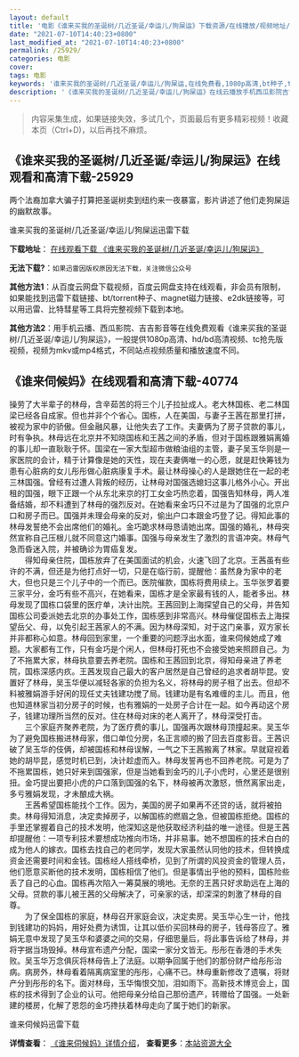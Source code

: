 ```yaml
---
layout: default
title: '电影《谁来买我的圣诞树/几近圣诞/幸运儿/狗屎运》下载资源/在线播放/视频地址/1080p/高清/蓝光'
date: "2021-07-10T14:40:23+0800"
last_modified_at: "2021-07-10T14:40:23+0800"
permalink: /25929/
categories: 电影
cover:
tags: 电影
keywords: '谁来买我的圣诞树/几近圣诞/幸运儿/狗屎运,在线免费看,1080p高清,bt种子,torrent,百度云盘,magnet,磁力链,迅雷下载资源'
description: '《谁来买我的圣诞树/几近圣诞/幸运儿/狗屎运》在线云播放手机西瓜影院吉吉影音免费看，1080p高清bd/hd未删减完整版和tc抢先枪版，mkv/mp4格式，附带bt/torrent种子、magnet/磁力链、百度云盘、网盘资源迅雷下载链接'
---
```


>内容采集生成，如果链接失效，多试几个，页面最后有更多精彩视频！收藏本页（Ctrl+D)，以后再找不麻烦。


## 《谁来买我的圣诞树/几近圣诞/幸运儿/狗屎运》在线观看和高清下载-25929

两个法裔加拿大骗子打算把圣诞树卖到纽约来一夜暴富，影片讲述了他们走狗屎运的幽默故事。</p>


谁来买我的圣诞树/几近圣诞/幸运儿/狗屎运迅雷下载

**下载地址**： [在线观看下载 《谁来买我的圣诞树/几近圣诞/幸运儿/狗屎运》](https://www.993dy.com//vod-detail-id-22205.html) 


**无法下载?**：`如果迅雷因版权原因无法下载，关注微信公众号 `

**其他方法1**：从百度云网盘下载视频，百度云网盘支持在线观看，非会员有限制，如果能找到迅雷下载链接、bt/torrent种子、magnet磁力链接、e2dk链接等，可以用迅雷、比特彗星等工具将完整视频下载到本地。

**其他方法2**：用手机云播、西瓜影院、吉吉影音等在线免费观看《谁来买我的圣诞树/几近圣诞/幸运儿/狗屎运》，一般提供1080p高清、hd/bd高清视频、tc抢先版视频，视频为mkv或mp4格式，不同站点视频质量和播放速度不同。


## 《谁来伺候妈》在线观看和高清下载-40774

操劳了大半辈子的林母，含辛茹苦的将三个儿子拉扯成人。老大林国栋、老二林国梁已经各自成家。但也并非个个省心。国栋，人在美国，与妻子王茜在那里打拼，被视为家中的骄傲。但金融风暴，让他失去了工作。夫妻俩为了房子贷款的事儿，时有争执。林母远在北京并不知晓国栋和王茜之间的矛盾，但对于国栋跟雅娟离婚的事儿却一直耿耿于怀。国梁在一家大型超市做粮油组的主管，妻子吴玉华则是一家医院的会计，精于计算像是她的天性，现在夫妻俩唯一的心愿，就是赶快筹钱为患有心脏病的女儿彤彤做心脏病康复手术。最让林母操心的人是跟她住在一起的老三林国强。曾经有过遭人背叛的经历，让林母对国强选媳妇这事儿格外小心。开出租的国强，眼下正跟一个从东北来京的打工女金巧热恋着，国强告知林母，两人准备结婚，却不料遭到了林母的强烈反对。在她看来金巧只不过是为了国强的北京户口和房子而已。国强并未理会母亲的反对，偷出户口本跟金巧登了记。得知此事的林母发誓绝不会出席他们的婚礼。金巧跪求林母恳请她出席。国强的婚礼，林母突然宣称自己压根儿就不同意这门婚事。国强与母亲发生了激烈的言语冲突。林母气急而昏迷入院，并被确诊为胃癌复发。<br />　　得知母亲住院，国栋放弃了在美国面试的机会，火速飞回了北京。王茜虽有些许的不满，但还是为他打点好一切，只是在临行前，提醒他：虽然身为家中的老大，但也只是三个儿子中的一个而已。医院催款，国栋将费用续上。玉华张罗着要三家平分，金巧有些不高兴，在她看来，国栋才是全家最有钱的人，能者多出。林母发现了国栋口袋里的医疗单，决计出院。王茜回到上海探望自己的父母，并告知国栋公司委派她去北京的办事处工作，国栋感到非常高兴。林母催促国栋去上海探望岳父、母，以免引起王茜家人的不满。因为林母深知，对于这门亲事，双方家长并非都称心如意。林母回到家里，一个重要的问题浮出水面，谁来伺候她成了难题。大家都有工作，只有金巧是个闲人，但林母打死也不会接受她来照顾自己。为了不拖累大家，林母执意要去养老院。国栋和王茜回到北京，得知母亲进了养老院，国栋深感内疚。王茜发现自己最大的客户居然是自己曾经的追求者胡毕昆。安置好了林母，吴玉华便以减轻各家的负担为名义，将林母的房子租了出去。但却不料被雅娟游手好闲的现任丈夫钱建功搅了局。钱建功是有名难缠的主儿。而且，他也知道林家当初分房子的时候，也有雅娟的一处房子合计在一起。如今再动这个房子，钱建功理所当然的反对。住在林母对床的老人离开了，林母深受打击。<br />　　三个家庭齐聚养老院，为了医疗费的事儿，国强再次跟林母顶撞起来。吴玉华为了避免国栋搬进林母家，借口单位分房，名正言顺的搬了回去百度影音。王茜识破了吴玉华的伎俩，却被国栋和林母误解，一气之下王茜搬离了林家。早就窥视着她的胡毕昆，感觉时机已到，决计趁虚而入。林母发誓再也不回养老院。可是为了不拖累国栋，她只好来到国强家，但是当她看到金巧的儿子小虎时，心里还是很别扭。金巧提出要把小虎的户口落到国强的名下，林母被再次激怒，愤然离家出走，多亏雅娟发现，才未酿成大祸。<br />　　王茜希望国栋能找个工作。因为，美国的房子如果再不还贷的话，就将被拍卖。林母得知消息，决定卖掉房子，以解国栋的燃眉之急，但被国栋拒绝。国栋的手里还掌握着自己的技术发明，他深知这是他获取经济利益的唯一途径。但是王茜却提醒他：一项专利技术要想成功推向市场，并非易事。她不想国栋的技术白白的成为他人的嫁衣。国栋去找自己的老同学，发现大家虽然认同他的技术，但转换成资金还需要时间和金钱。国栋经人搭线牵桥，见到了所谓的风投资金的管理人员，他们愿意买断他的技术发明，国栋相信了他们。但是事情出乎他的预料，国栋险些丢了自己的心血。国栋再次陷入一筹莫展的境地。无奈的王茜只好求助远在上海的父母。贷款的事儿被王茜的父母解决了，可亲家的话，却深深的刺激了林母的自尊。<br />　　为了保全国栋的家庭，林母召开家庭会议，决定卖房。吴玉华心生一计，他找到钱建功的妈妈，用好处费为诱饵，让其以低价买回林母的房子，钱母答应了。雅娟无意中发现了吴玉华和婆婆之间的交易，仔细思量后，将此事告诉给了林母，并将字据当场毁掉。林母宣布遗产分配，国梁一家分文皆无。彤彤在香港的手术失败。吴玉华万念俱灰将林母告上了法庭。以期争回属于他们的那份财产给彤彤治病。病房外，林母看着隔离病室里的彤彤，心痛不已。林母重新修改了遗嘱，将财产分到彤彤的名下。面对林母，玉华悔恨交加，泪如雨下。高新技术博览会上，国栋的技术得到了企业的认可。他把母亲分给自己那份遗产，转赠给了国强。一处新建的楼房，化解了恩怨的金巧搀扶着林母走向了属于她们的新家。


谁来伺候妈迅雷下载

**详情查看**： [《谁来伺候妈》详情介绍](/movie/40774/)， **查看更多**：[本站资源大全](/movie/t/all/)

